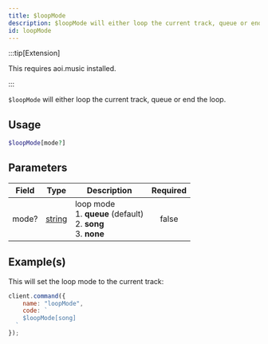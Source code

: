 ```yaml
---
title: $loopMode
description: $loopMode will either loop the current track, queue or end the loop.
id: loopMode
---
```


:::tip[Extension]

This requires aoi.music installed.

:::

`$loopMode` will either loop the current track, queue or end the loop.

## Usage

```php
$loopMode[mode?]
```

## Parameters

| Field | Type                                                                                              | Description                                                                   | Required |
| ----- | ------------------------------------------------------------------------------------------------- | ----------------------------------------------------------------------------- | :------: |
| mode? | [string](https://developer.mozilla.org/en-US/docs/Web/JavaScript/Reference/Global_Objects/String) | loop mode <br /> 1. **queue** (default) <br /> 2. **song** <br /> 3. **none** |  false   |

## Example(s)

This will set the loop mode to the current track:

```javascript
client.command({
    name: "loopMode",
    code: `
    $loopMode[song]
  `
});
```
